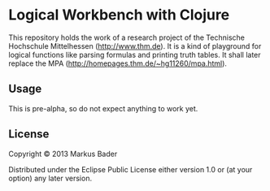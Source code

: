 # Logical Workbench with Clojure

This repository holds the work of a research project of the Technische Hochschule Mittelhessen (http://www.thm.de). It is a kind of playground for logical functions like parsing formulas and printing truth tables. It shall later replace the MPA (http://homepages.thm.de/~hg11260/mpa.html).

## Usage

This is pre-alpha, so do not expect anything to work yet.

## License

Copyright © 2013 Markus Bader

Distributed under the Eclipse Public License either version 1.0 or (at
your option) any later version.
